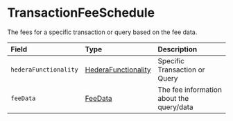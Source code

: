 # TransactionFeeSchedule

The fees for a specific transaction or query based on the fee data.

| Field | Type | Description |
| :--- | :--- | :--- |
| `hederaFunctionality` | ​[HederaFunctionality](hederafunctionality.md)​ | Specific Transaction or Query |
| `feeData` | ​[FeeData](feedata.md)​ | The fee information about the query/data |

####  <a id="undefined"></a>

